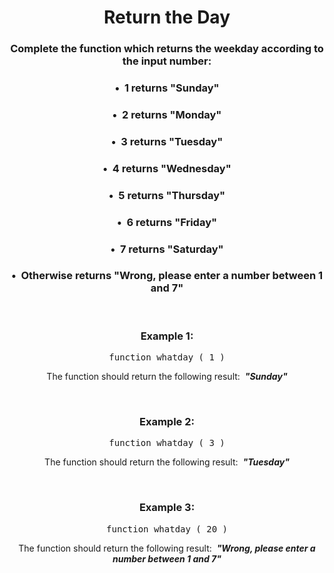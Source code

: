 <div align = "center">

# Return the Day

</div>

<div align = "center">

<h3>Complete the function which returns the weekday according to the input number:</h3>

<h3>•&nbsp;&nbsp;1 returns "Sunday"</h3>
<h3>•&nbsp;&nbsp;2 returns "Monday"</h3>
<h3>•&nbsp;&nbsp;3 returns "Tuesday"</h3>
<h3>•&nbsp;&nbsp;4 returns "Wednesday"</h3>
<h3>•&nbsp;&nbsp;5 returns "Thursday"</h3>
<h3>•&nbsp;&nbsp;6 returns "Friday"</h3>
<h3>•&nbsp;&nbsp;7 returns "Saturday"</h3>

<h3>•&nbsp;&nbsp;Otherwise returns "Wrong, please enter a number between 1 and 7"</h3>

<br>

<h3>Example 1:</h3>

<pre>function whatday&nbsp;(&nbsp;1&nbsp;)</pre>

<p>The function should return the following result: &nbsp;<strong><em>"Sunday"</em></strong></p>

<br>

<h3>Example 2:</h3>

<pre>function whatday&nbsp;(&nbsp;3&nbsp;)</pre>

<p>The function should return the following result: &nbsp;<strong><em>"Tuesday"</em></strong></p>

<br>

<h3>Example 3:</h3>

<pre>function whatday&nbsp;(&nbsp;20&nbsp;)</pre>

<p>The function should return the following result: &nbsp;<strong><em>"Wrong, please enter a number between 1 and 7"</em></strong></p>

</div>
